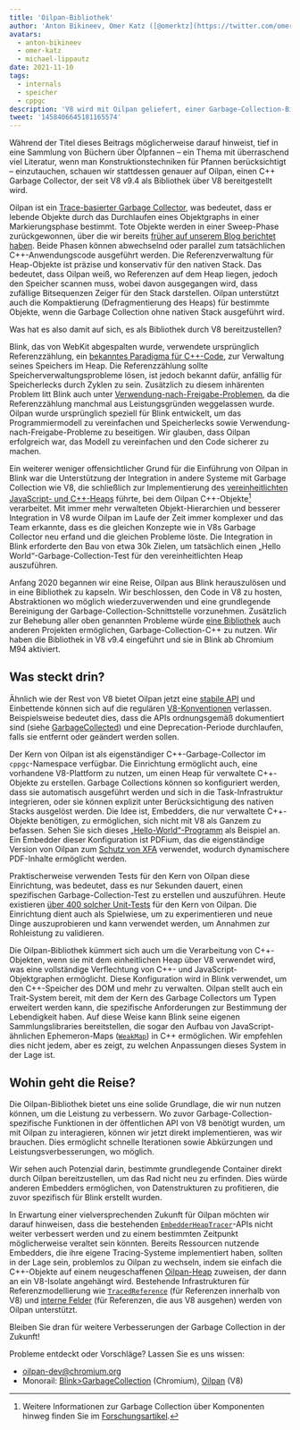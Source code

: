 ```yaml
---
title: 'Oilpan-Bibliothek'
author: 'Anton Bikineev, Omer Katz ([@omerktz](https://twitter.com/omerktz)) und Michael Lippautz ([@mlippautz](https://twitter.com/mlippautz)), effiziente und effektive Dateibeweger'
avatars:
  - anton-bikineev
  - omer-katz
  - michael-lippautz
date: 2021-11-10
tags:
  - internals
  - speicher
  - cppgc
description: 'V8 wird mit Oilpan geliefert, einer Garbage-Collection-Bibliothek zur Verwaltung des verwalteten C++-Speichers.'
tweet: '1458406645181165574'
---
```


Während der Titel dieses Beitrags möglicherweise darauf hinweist, tief in eine Sammlung von Büchern über Ölpfannen – ein Thema mit überraschend viel Literatur, wenn man Konstruktionstechniken für Pfannen berücksichtigt – einzutauchen, schauen wir stattdessen genauer auf Oilpan, einen C++ Garbage Collector, der seit V8 v9.4 als Bibliothek über V8 bereitgestellt wird.

<!--truncate-->
Oilpan ist ein [Trace-basierter Garbage Collector](https://de.wikipedia.org/wiki/Tracing_garbage_collection), was bedeutet, dass er lebende Objekte durch das Durchlaufen eines Objektgraphs in einer Markierungsphase bestimmt. Tote Objekte werden in einer Sweep-Phase zurückgewonnen, über die wir bereits [früher auf unserem Blog berichtet haben](https://v8.dev/blog/high-performance-cpp-gc). Beide Phasen können abwechselnd oder parallel zum tatsächlichen C++-Anwendungscode ausgeführt werden. Die Referenzverwaltung für Heap-Objekte ist präzise und konservativ für den nativen Stack. Das bedeutet, dass Oilpan weiß, wo Referenzen auf dem Heap liegen, jedoch den Speicher scannen muss, wobei davon ausgegangen wird, dass zufällige Bitsequenzen Zeiger für den Stack darstellen. Oilpan unterstützt auch die Kompaktierung (Defragmentierung des Heaps) für bestimmte Objekte, wenn die Garbage Collection ohne nativen Stack ausgeführt wird.

Was hat es also damit auf sich, es als Bibliothek durch V8 bereitzustellen?

Blink, das von WebKit abgespalten wurde, verwendete ursprünglich Referenzzählung, ein [bekanntes Paradigma für C++-Code](https://en.cppreference.com/w/cpp/memory/shared_ptr), zur Verwaltung seines Speichers im Heap. Die Referenzzählung sollte Speicherverwaltungsprobleme lösen, ist jedoch bekannt dafür, anfällig für Speicherlecks durch Zyklen zu sein. Zusätzlich zu diesem inhärenten Problem litt Blink auch unter [Verwendung-nach-Freigabe-Problemen](https://de.wikipedia.org/wiki/Dangling_pointer), da die Referenzzählung manchmal aus Leistungsgründen weggelassen wurde. Oilpan wurde ursprünglich speziell für Blink entwickelt, um das Programmiermodell zu vereinfachen und Speicherlecks sowie Verwendung-nach-Freigabe-Probleme zu beseitigen. Wir glauben, dass Oilpan erfolgreich war, das Modell zu vereinfachen und den Code sicherer zu machen.

Ein weiterer weniger offensichtlicher Grund für die Einführung von Oilpan in Blink war die Unterstützung der Integration in andere Systeme mit Garbage Collection wie V8, die schließlich zur Implementierung des [vereinheitlichten JavaScript- und C++-Heaps](https://v8.dev/blog/tracing-js-dom) führte, bei dem Oilpan C++-Objekte[^1] verarbeitet. Mit immer mehr verwalteten Objekt-Hierarchien und besserer Integration in V8 wurde Oilpan im Laufe der Zeit immer komplexer und das Team erkannte, dass es die gleichen Konzepte wie in V8s Garbage Collector neu erfand und die gleichen Probleme löste. Die Integration in Blink erforderte den Bau von etwa 30k Zielen, um tatsächlich einen „Hello World“-Garbage-Collection-Test für den vereinheitlichten Heap auszuführen.

Anfang 2020 begannen wir eine Reise, Oilpan aus Blink herauszulösen und in eine Bibliothek zu kapseln. Wir beschlossen, den Code in V8 zu hosten, Abstraktionen wo möglich wiederzuverwenden und eine grundlegende Bereinigung der Garbage-Collection-Schnittstelle vorzunehmen. Zusätzlich zur Behebung aller oben genannten Probleme würde [eine Bibliothek](https://docs.google.com/document/d/1ylZ25WF82emOwmi_Pg-uU6BI1A-mIbX_MG9V87OFRD8/) auch anderen Projekten ermöglichen, Garbage-Collection-C++ zu nutzen. Wir haben die Bibliothek in V8 v9.4 eingeführt und sie in Blink ab Chromium M94 aktiviert.

## Was steckt drin?

Ähnlich wie der Rest von V8 bietet Oilpan jetzt eine [stabile API](https://chromium.googlesource.com/v8/v8.git/+/HEAD/include/cppgc/) und Einbettende können sich auf die regulären [V8-Konventionen](https://v8.dev/docs/api) verlassen. Beispielsweise bedeutet dies, dass die APIs ordnungsgemäß dokumentiert sind (siehe [GarbageCollected](https://chromium.googlesource.com/v8/v8.git/+/main/include/cppgc/garbage-collected.h#17)) und eine Deprecation-Periode durchlaufen, falls sie entfernt oder geändert werden sollen.

Der Kern von Oilpan ist als eigenständiger C++-Garbage-Collector im `cppgc`-Namespace verfügbar. Die Einrichtung ermöglicht auch, eine vorhandene V8-Plattform zu nutzen, um einen Heap für verwaltete C++-Objekte zu erstellen. Garbage Collections können so konfiguriert werden, dass sie automatisch ausgeführt werden und sich in die Task-Infrastruktur integrieren, oder sie können explizit unter Berücksichtigung des nativen Stacks ausgelöst werden. Die Idee ist, Embedders, die nur verwaltete C++-Objekte benötigen, zu ermöglichen, sich nicht mit V8 als Ganzem zu befassen. Sehen Sie sich dieses [„Hello-World“-Programm](https://chromium.googlesource.com/v8/v8.git/+/main/samples/cppgc/hello-world.cc) als Beispiel an. Ein Embedder dieser Konfiguration ist PDFium, das die eigenständige Version von Oilpan zum [Schutz von XFA](https://groups.google.com/a/chromium.org/g/chromium-dev/c/RAqBXZWsADo/m/9NH0uGqCAAAJ?utm_medium=email&utm_source=footer) verwendet, wodurch dynamischere PDF-Inhalte ermöglicht werden.

Praktischerweise verwenden Tests für den Kern von Oilpan diese Einrichtung, was bedeutet, dass es nur Sekunden dauert, einen spezifischen Garbage-Collection-Test zu erstellen und auszuführen. Heute existieren [über 400 solcher Unit-Tests](https://source.chromium.org/chromium/chromium/src/+/main:v8/test/unittests/heap/cppgc/) für den Kern von Oilpan. Die Einrichtung dient auch als Spielwiese, um zu experimentieren und neue Dinge auszuprobieren und kann verwendet werden, um Annahmen zur Rohleistung zu validieren.

Die Oilpan-Bibliothek kümmert sich auch um die Verarbeitung von C++-Objekten, wenn sie mit dem einheitlichen Heap über V8 verwendet wird, was eine vollständige Verflechtung von C++- und JavaScript-Objektgraphen ermöglicht. Diese Konfiguration wird in Blink verwendet, um den C++-Speicher des DOM und mehr zu verwalten. Oilpan stellt auch ein Trait-System bereit, mit dem der Kern des Garbage Collectors um Typen erweitert werden kann, die spezifische Anforderungen zur Bestimmung der Lebendigkeit haben. Auf diese Weise kann Blink seine eigenen Sammlungslibraries bereitstellen, die sogar den Aufbau von JavaScript-ähnlichen Ephemeron-Maps ([`WeakMap`](https://developer.mozilla.org/en-US/docs/Web/JavaScript/Reference/Global_Objects/WeakMap)) in C++ ermöglichen. Wir empfehlen dies nicht jedem, aber es zeigt, zu welchen Anpassungen dieses System in der Lage ist.

## Wohin geht die Reise?

Die Oilpan-Bibliothek bietet uns eine solide Grundlage, die wir nun nutzen können, um die Leistung zu verbessern. Wo zuvor Garbage-Collection-spezifische Funktionen in der öffentlichen API von V8 benötigt wurden, um mit Oilpan zu interagieren, können wir jetzt direkt implementieren, was wir brauchen. Dies ermöglicht schnelle Iterationen sowie Abkürzungen und Leistungsverbesserungen, wo möglich.

Wir sehen auch Potenzial darin, bestimmte grundlegende Container direkt durch Oilpan bereitzustellen, um das Rad nicht neu zu erfinden. Dies würde anderen Embedders ermöglichen, von Datenstrukturen zu profitieren, die zuvor spezifisch für Blink erstellt wurden.

In Erwartung einer vielversprechenden Zukunft für Oilpan möchten wir darauf hinweisen, dass die bestehenden [`EmbedderHeapTracer`](https://source.chromium.org/chromium/chromium/src/+/main:v8/include/v8-embedder-heap.h;l=75)-APIs nicht weiter verbessert werden und zu einem bestimmten Zeitpunkt möglicherweise veraltet sein könnten. Bereits Ressourcen nutzende Embedders, die ihre eigene Tracing-Systeme implementiert haben, sollten in der Lage sein, problemlos zu Oilpan zu wechseln, indem sie einfach die C++-Objekte auf einem neugeschaffenen [Oilpan-Heap](https://source.chromium.org/chromium/chromium/src/+/main:v8/include/v8-cppgc.h;l=91) zuweisen, der dann an ein V8-Isolate angehängt wird. Bestehende Infrastrukturen für Referenzmodellierung wie [`TracedReference`](https://source.chromium.org/chromium/chromium/src/+/main:v8/include/v8-traced-handle.h;l=334) (für Referenzen innerhalb von V8) und [interne Felder](https://source.chromium.org/chromium/chromium/src/+/main:v8/include/v8-object.h;l=502) (für Referenzen, die aus V8 ausgehen) werden von Oilpan unterstützt.

Bleiben Sie dran für weitere Verbesserungen der Garbage Collection in der Zukunft!

Probleme entdeckt oder Vorschläge? Lassen Sie es uns wissen:

- [oilpan-dev@chromium.org](mailto:oilpan-dev@chromium.org)
- Monorail: [Blink>GarbageCollection](https://bugs.chromium.org/p/chromium/issues/entry?template=Defect+report+from+user&components=Blink%3EGarbageCollection) (Chromium), [Oilpan](https://bugs.chromium.org/p/v8/issues/entry?template=Defect+report+from+user&components=Oilpan) (V8)

[^1]: Weitere Informationen zur Garbage Collection über Komponenten hinweg finden Sie im [Forschungsartikel](https://research.google/pubs/pub48052/).
